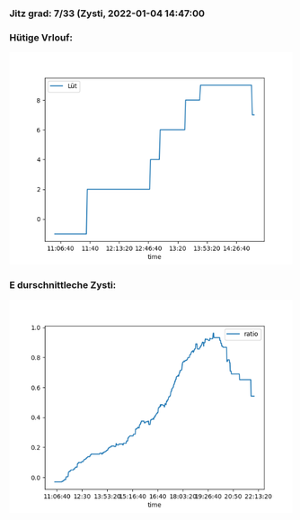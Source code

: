 ### Jitz grad: 7/33 (Zysti, 2022-01-04 14:47:00

### Hütige Vrlouf:
![Graph](Today.png)

### E durschnittleche Zysti:
![Graph](Zysti.png)